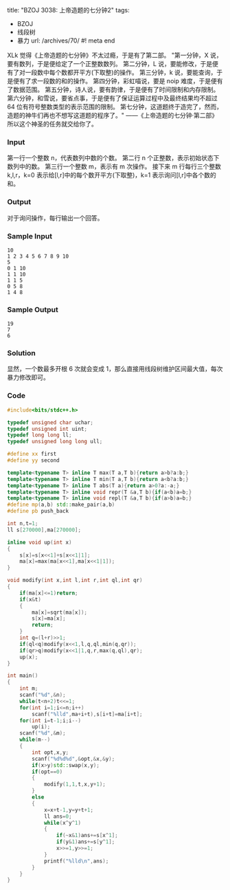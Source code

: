title: "BZOJ 3038: 上帝造题的七分钟2"
tags:
  - BZOJ
  - 线段树
  - 暴力
url: /archives/70/
#! meta end

XLk 觉得《上帝造题的七分钟》不太过瘾，于是有了第二部。
"第一分钟，X 说，要有数列，于是便给定了一个正整数数列。
第二分钟，L 说，要能修改，于是便有了对一段数中每个数都开平方(下取整)的操作。
第三分钟，k 说，要能查询，于是便有了求一段数的和的操作。
第四分钟，彩虹喵说，要是 noip 难度，于是便有了数据范围。
第五分钟，诗人说，要有韵律，于是便有了时间限制和内存限制。
第六分钟，和雪说，要省点事，于是便有了保证运算过程中及最终结果均不超过 64 位有符号整数类型的表示范围的限制。
第七分钟，这道题终于造完了，然而，造题的神牛们再也不想写这道题的程序了。"
——《上帝造题的七分钟·第二部》
所以这个神圣的任务就交给你了。

### Input
第一行一个整数 n，代表数列中数的个数。
第二行 n 个正整数，表示初始状态下数列中的数。
第三行一个整数 m，表示有 m 次操作。
接下来 m 行每行三个整数 k,l,r，k=0 表示给[l,r]中的每个数开平方(下取整)，k=1 表示询问[l,r]中各个数的和。

### Output
对于询问操作，每行输出一个回答。

### Sample Input
```
10
1 2 3 4 5 6 7 8 9 10
5
0 1 10
1 1 10
1 1 5
0 5 8
1 4 8
```

### Sample Output
```
19
7
6
```

### Solution
显然，一个数最多开根 6 次就会变成 1，那么直接用线段树维护区间最大值，每次暴力修改即可。

### Code

```c++
#include<bits/stdc++.h>

typedef unsigned char uchar;
typedef unsigned int uint;
typedef long long ll;
typedef unsigned long long ull;

#define xx first
#define yy second

template<typename T> inline T max(T a,T b){return a>b?a:b;}
template<typename T> inline T min(T a,T b){return a<b?a:b;}
template<typename T> inline T abs(T a){return a>0?a:-a;}
template<typename T> inline void repr(T &a,T b){if(a<b)a=b;}
template<typename T> inline void repl(T &a,T b){if(a>b)a=b;}
#define mp(a,b) std::make_pair(a,b)
#define pb push_back

int n,t=1;
ll s[270000],ma[270000];

inline void up(int x)
{
	s[x]=s[x<<1]+s[x<<1|1];
	ma[x]=max(ma[x<<1],ma[x<<1|1]);
}

void modify(int x,int l,int r,int ql,int qr)
{
	if(ma[x]<=1)return;
	if(x&t)
	{
		ma[x]=sqrt(ma[x]);
		s[x]=ma[x];
		return;
	}
	int q=(l+r)>>1;
	if(ql<q)modify(x<<1,l,q,ql,min(q,qr));
	if(qr>q)modify(x<<1|1,q,r,max(q,ql),qr);
	up(x);
}

int main()
{
	int m;
	scanf("%d",&n);
	while(t<n+2)t<<=1;
	for(int i=1;i<=n;i++)
		scanf("%lld",ma+i+t),s[i+t]=ma[i+t];
	for(int i=t-1;i;i--)
		up(i);
	scanf("%d",&m);
	while(m--)
	{
		int opt,x,y;
		scanf("%d%d%d",&opt,&x,&y);
		if(x>y)std::swap(x,y);
		if(opt==0)
		{
			modify(1,1,t,x,y+1);
		}
		else
		{
			x=x+t-1,y=y+t+1;
			ll ans=0;
			while(x^y^1)
			{
				if(~x&1)ans+=s[x^1];
				if(y&1)ans+=s[y^1];
				x>>=1,y>>=1;
			}
			printf("%lld\n",ans);
		}
	}
}
```
